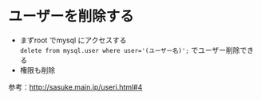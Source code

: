 # ユーザーを削除する
* まずroot でmysql にアクセスする  
`delete from mysql.user where user='(ユーザー名)';`
でユーザー削除できる
* 権限も削除

参考：http://sasuke.main.jp/useri.html#4

